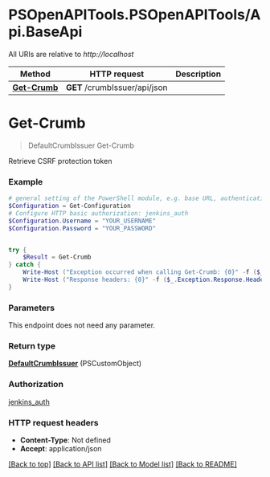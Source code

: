 # PSOpenAPITools.PSOpenAPITools/Api.BaseApi

All URIs are relative to *http://localhost*

Method | HTTP request | Description
------------- | ------------- | -------------
[**Get-Crumb**](BaseApi.md#Get-Crumb) | **GET** /crumbIssuer/api/json | 


<a name="Get-Crumb"></a>
# **Get-Crumb**
> DefaultCrumbIssuer Get-Crumb<br>



Retrieve CSRF protection token

### Example
```powershell
# general setting of the PowerShell module, e.g. base URL, authentication, etc
$Configuration = Get-Configuration
# Configure HTTP basic authorization: jenkins_auth
$Configuration.Username = "YOUR_USERNAME"
$Configuration.Password = "YOUR_PASSWORD"


try {
    $Result = Get-Crumb
} catch {
    Write-Host ("Exception occurred when calling Get-Crumb: {0}" -f ($_.ErrorDetails | ConvertFrom-Json))
    Write-Host ("Response headers: {0}" -f ($_.Exception.Response.Headers | ConvertTo-Json))
}
```

### Parameters
This endpoint does not need any parameter.

### Return type

[**DefaultCrumbIssuer**](DefaultCrumbIssuer.md) (PSCustomObject)

### Authorization

[jenkins_auth](../README.md#jenkins_auth)

### HTTP request headers

 - **Content-Type**: Not defined
 - **Accept**: application/json

[[Back to top]](#) [[Back to API list]](../README.md#documentation-for-api-endpoints) [[Back to Model list]](../README.md#documentation-for-models) [[Back to README]](../README.md)

